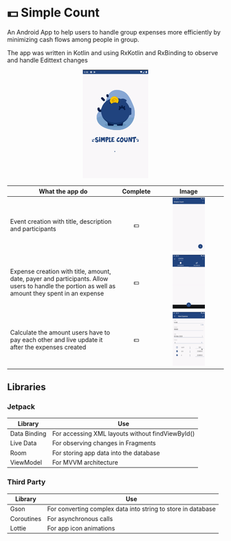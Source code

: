 # :dollar: Simple Count

An Android App to help users to handle group expenses more efficiently by minimizing cash flows among people in group.

The app was written in Kotlin and using RxKotlin and RxBinding to observe and handle Edittext changes

<p align="center">
  <img width="30%" src="app_start.gif">
</p>

| What the app do                                                                                                                                 | Complete |                   Image                       |
| ------------------------------------------------------------------------------------------------------------------------------------------------| :------: | :-------------------------------------------: |
| Event creation with title, description and participants                                                                                         | :dollar: | <img width="50%" src="event_creation.gif">    |
| Expense creation with title, amount, date, payer and participants. Allow users to handle the portion as well as amount they spent in an expense | :dollar: | <img width="50%" src="expense_creation_1.gif">|
| Calculate the amount users have to pay each other and live update it after the expenses created                                                 | :dollar: | <img width="50%" src="expense_creation_2.gif">|
                                     



## Libraries

### Jetpack

| Library      | Use                                                                           |
| ------------ | ----------------------------------------------------------------------------- |
| Data Binding | For accessing XML layouts without findViewById()                              |
| Live Data    | For observing changes in Fragments                                            | 
| Room         | For storing app data into the database                                        |
| ViewModel    | For MVVM architecture                                                         |

### Third Party

| Library    | Use                                                          |
| ---------- | ------------------------------------------------------------ |
| Gson       | For converting complex data into string to store in database |
| Coroutines | For asynchronous calls                                       |
| Lottie     | For app icon animations                                      |
